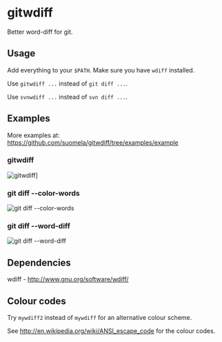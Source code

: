 gitwdiff
========

Better word-diff for git.

Usage
-----

Add everything to your `$PATH`. Make sure you have `wdiff` installed.

Use `gitwdiff ...` instead of `git diff ...`.

Use `svnwdiff ...` instead of `svn diff ...`.


Examples
--------

More examples at: https://github.com/suomela/gitwdiff/tree/examples/example

### gitwdiff

<img src="https://raw.github.com/suomela/gitwdiff/examples/example/example1-gitwdiff.png" alt="gitwdiff" title="gitwdiff">]

### git diff --color-words

<img src="https://raw.github.com/suomela/gitwdiff/examples/example/example1-git-diff-color-words.png" alt="git diff --color-words" title="git diff --color-words">

### git diff --word-diff

<img src="https://raw.github.com/suomela/gitwdiff/examples/example/example1-git-diff-word-diff.png" alt="git diff --word-diff" title="git diff --word-diff">


Dependencies
------------

wdiff - http://www.gnu.org/software/wdiff/


Colour codes
------------

Try `mywdiff2` instead of `mywdiff` for an alternative colour scheme.

See http://en.wikipedia.org/wiki/ANSI_escape_code for the colour codes.
